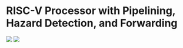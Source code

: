 # RISC-V Processor with Pipelining, Hazard Detection, and Forwarding
![](simple-processor-pipelined-w-hazard-forwarding1.png)
![](simple-processor-pipelined-w-hazard-forwarding2.png)
